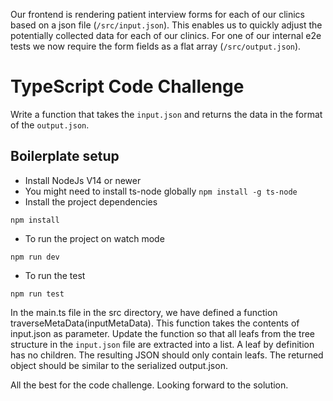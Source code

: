 Our frontend is rendering patient interview forms for each of our clinics based on a json file (`/src/input.json`). This enables us to quickly adjust the potentially collected data for each of our clinics. For one of our internal e2e tests we now require the form fields as a flat array (`/src/output.json`). 

# TypeScript Code Challenge
Write a function that takes the `input.json` and returns the data in the format of the `output.json`.

## Boilerplate setup
- Install NodeJs V14 or newer
- You might need to install ts-node globally `npm install -g ts-node`
- Install the project dependencies
```
npm install
```
- To run the project on watch mode
```
npm run dev
```
- To run the test
```
npm run test
```

In the main.ts file in the src directory, we have defined a function traverseMetaData(inputMetaData).
This function takes the contents of input.json as parameter. Update the function so that all leafs from the tree structure in the `input.json` file are extracted into a list. A leaf by definition has no children. The resulting JSON should only contain leafs. The returned object should be similar to the serialized output.json.


All the best for the code challenge. Looking forward to the solution.

